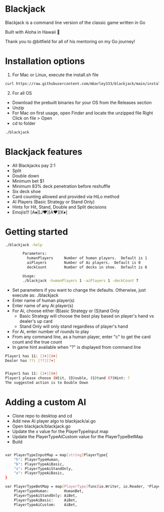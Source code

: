 # Blackjack

Blackjack is a command line version of the classic game written in Go

Built with Aloha in Hawaii 🌊

Thank you to @bitfield for all of his mentoring on my Go journey!


# Installation options
1) For Mac or Linux, execute the install.sh file
```bash
curl https://raw.githubusercontent.com/mbarley333/blackjack/main/install.sh | sh
```

2) For all OS
* Download the prebuilt binaries for your OS from the Releases section
* Unzip
* For Mac on first usage, open Finder and locate the unzipped file
	Right Click on file > Open
* cd to folder
```bash
./blackjack
```

# Blackjack features
* All Blackjacks pay 2:1
* Split
* Double down
* Minimum bet $1
* Minimum 83% deck penetration before reshuffle
* Six deck shoe
* Card counting allowed and provided via HiLo method
* AI Players (Basic Strategy or Stand Only)
* Hints for Hit, Stand, Double and Split decisions
* Emojis!!! [A♠][J♥][A♥][K♦]


# Getting started
```bash
./blackjack -help

        Parameters:
          humanPlayers     Number of human players.  Default is 1
          aiPlayers        Number of Ai players.  Default is 0
          deckCount        Number of decks in shoe.  Default is 6

        Usage:
        ./blackjack -humanPlayers 1 -aiPlayers 1 -deckCount 7
```
* Set parameters if you want to change the defaults.  Otherwise, just execute as: ./blackjack
* Enter name of human player(s)
* Enter name of any Ai player(s)
* For Ai, choose either (B)asic Strategy or (S)tand Only
	- Basic Strategy will choose the best play based on player's hand vs dealer's up card
 	- Stand Only will only stand regardless of player's hand
* For Ai, enter number of rounds to play
* From any command line, as a human player, enter "c" to get the card count and the true count
* In game hint available when "?" is displayed from command line
```bash
Player1 has 11: [3♦][8♣]
Dealer has ??: [??][7♠]


Player1 has 11: [3♦][8♣]
Player1 please choose (H)it, (D)ouble, (S)tand (?)Hint: ?
The suggested action is to Double Down
```


# Adding a custom AI
* Clone repo to desktop and cd
* Add new AI player algo to blackjack/ai.go
* Open blackjack/blackjack.go
* Update the x value for the PlayerTypeInput map
* Update the PlayerTypeAiCustom value for the PlayerTypeBetMap
* Build

```bash

var PlayerTypeInputMap = map[string]PlayerType{
	"h": PlayerTypeHuman,
	"b": PlayerTypeAiBasic,
	"s": PlayerTypeAiStandOnly,
	"x": PlayerTypeAiBasic,
}

var PlayerTypeBetMap = map[PlayerType]func(io.Writer, io.Reader, *Player, int, CardCounter) error{
	PlayerTypeHuman:       HumanBet,
	PlayerTypeAiStandOnly: AiBet,
	PlayerTypeAiBasic:     AiBet,
	PlayerTypeAiCustom:    AiBet,
  
```








